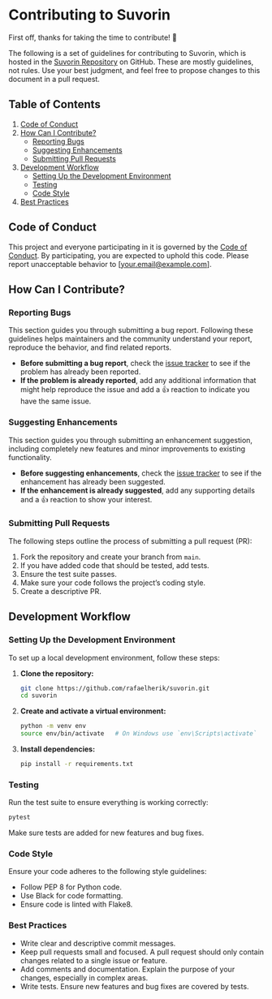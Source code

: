 # Contributing to Suvorin

First off, thanks for taking the time to contribute! 🎉

The following is a set of guidelines for contributing to Suvorin, which is hosted in the [Suvorin Repository](https://github.com/rafaelherik/suvorin) on GitHub. These are mostly guidelines, not rules. Use your best judgment, and feel free to propose changes to this document in a pull request.

## Table of Contents

1. [Code of Conduct](#code-of-conduct)
2. [How Can I Contribute?](#how-can-i-contribute)
   - [Reporting Bugs](#reporting-bugs)
   - [Suggesting Enhancements](#suggesting-enhancements)
   - [Submitting Pull Requests](#submitting-pull-requests)
3. [Development Workflow](#development-workflow)
   - [Setting Up the Development Environment](#setting-up-the-development-environment)
   - [Testing](#testing)
   - [Code Style](#code-style)
4. [Best Practices](#best-practices)

## Code of Conduct

This project and everyone participating in it is governed by the [Code of Conduct](CODE_OF_CONDUCT.md). By participating, you are expected to uphold this code. Please report unacceptable behavior to [your.email@example.com].

## How Can I Contribute?

### Reporting Bugs

This section guides you through submitting a bug report. Following these guidelines helps maintainers and the community understand your report, reproduce the behavior, and find related reports.

- **Before submitting a bug report**, check the [issue tracker](https://github.com/rafaelherik/suvorin/issues) to see if the problem has already been reported.
- **If the problem is already reported**, add any additional information that might help reproduce the issue and add a 👍 reaction to indicate you have the same issue.

### Suggesting Enhancements

This section guides you through submitting an enhancement suggestion, including completely new features and minor improvements to existing functionality.

- **Before suggesting enhancements**, check the [issue tracker](https://github.com/rafaelherik/suvorin/issues) to see if the enhancement has already been suggested.
- **If the enhancement is already suggested**, add any supporting details and a 👍 reaction to show your interest.

### Submitting Pull Requests

The following steps outline the process of submitting a pull request (PR):

1. Fork the repository and create your branch from `main`.
2. If you have added code that should be tested, add tests.
3. Ensure the test suite passes.
4. Make sure your code follows the project’s coding style.
5. Create a descriptive PR.

## Development Workflow

### Setting Up the Development Environment

To set up a local development environment, follow these steps:

1. **Clone the repository:**
    ```bash
    git clone https://github.com/rafaelherik/suvorin.git
    cd suvorin
    ```

2. **Create and activate a virtual environment:**
    ```bash
    python -m venv env
    source env/bin/activate   # On Windows use `env\Scripts\activate`
    ```

3. **Install dependencies:**
    ```bash
    pip install -r requirements.txt
    ```

### Testing

Run the test suite to ensure everything is working correctly:

```bash
pytest
```

Make sure tests are added for new features and bug fixes.

### Code Style
Ensure your code adheres to the following style guidelines:

- Follow PEP 8 for Python code.
- Use Black for code formatting.
- Ensure code is linted with Flake8.

### Best Practices

- Write clear and descriptive commit messages.
- Keep pull requests small and focused. A pull request should only contain changes related to a single issue or feature.
- Add comments and documentation. Explain the purpose of your changes, especially in complex areas.
- Write tests. Ensure new features and bug fixes are covered by tests.

